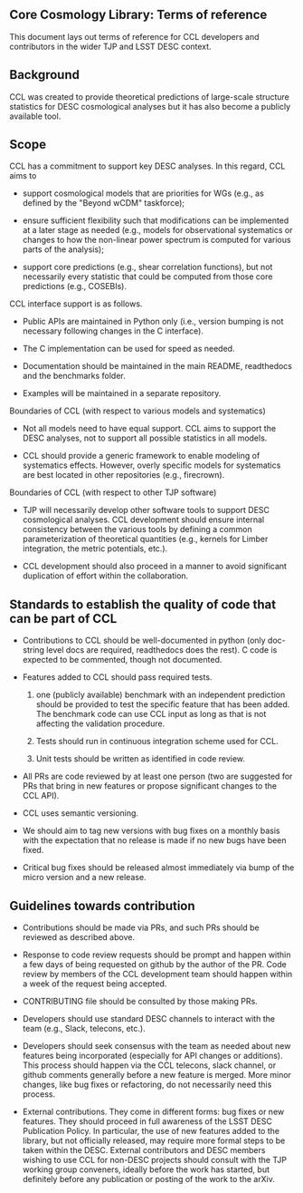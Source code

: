 Core Cosmology Library: Terms of reference
---------------------------------------

This document lays out terms of reference for CCL developers and contributors in the wider TJP and LSST DESC context.

Background
---------------------------------------

CCL was created to provide theoretical predictions of large-scale structure statistics for DESC cosmological analyses but it has also become a publicly available tool. 

Scope
---------------------------------------

CCL has a commitment to support key DESC analyses. In this regard, CCL aims to

- support cosmological models that are priorities for WGs (e.g., as defined by the "Beyond wCDM" taskforce);

- ensure sufficient flexibility such that modifications can be implemented at a later stage as needed (e.g., models for observational systematics or changes to how the non-linear power spectrum is computed for various parts of the analysis);

- support core predictions (e.g., shear correlation functions), but not necessarily every statistic that could be computed from those core predictions (e.g., COSEBIs).

CCL interface support is as follows.

- Public APIs are maintained in Python only (i.e., version bumping is not necessary following changes in the C interface).

- The C implementation can be used for speed as needed.

- Documentation should be maintained in the main README, readthedocs and the benchmarks folder.

- Examples will be maintained in a separate repository.

Boundaries of CCL (with respect to various models and systematics)

- Not all models need to have equal support. CCL aims to support the DESC analyses, not to support all possible statistics in all models.

- CCL should provide a generic framework to enable modeling of systematics effects. However, overly specific models for systematics are best located in other repositories (e.g., firecrown).

Boundaries of CCL (with respect to other TJP software)

- TJP will necessarily develop other software tools to support DESC cosmological analyses. CCL development should ensure internal consistency between the various tools by defining a common parameterization of theoretical quantities (e.g., kernels for Limber integration, the metric potentials, etc.).

- CCL development should also proceed in a manner to avoid significant duplication of effort within the collaboration.

Standards to establish the quality of code that can be part of CCL
---------------------------------------

- Contributions to CCL should be well-documented in python (only doc-string level docs are required, readthedocs does the rest). C code is expected to be commented, though not documented.

- Features added to CCL should pass required tests.

	1. one (publicly available) benchmark with an independent prediction should be provided to test the specific feature that has been added. The benchmark code can use CCL input as long as that is not affecting the validation procedure. 
	   
	2. Tests should run in continuous integration scheme used for CCL.

	3. Unit tests should be written as identified in code review.

- All PRs are code reviewed by at least one person (two are suggested for PRs that bring in new features or propose significant changes to the CCL API).

- CCL uses semantic versioning.

- We should aim to tag new versions with bug fixes on a monthly basis with the expectation that no release is made if no new bugs have been fixed.

- Critical bug fixes should be released almost immediately via bump of the micro version and a new release. 

Guidelines towards contribution
---------------------------------------

- Contributions should be made via PRs, and such PRs should be reviewed as described above.  

- Response to code review requests should be prompt and happen within a few days of being requested on github by the author of the PR. Code review by members of the CCL development team should happen within a week of the request being accepted. 

- CONTRIBUTING file should be consulted by those making PRs.

- Developers should use standard DESC channels to interact with the team (e.g., Slack, telecons, etc.).

- Developers should seek consensus with the team as needed about new features being incorporated (especially for API changes or additions). This process should happen via the CCL telecons, slack channel, or github comments generally before a new feature is merged. More minor changes, like bug fixes or refactoring, do not necessarily need this process.

- External contributions. They come in different forms: bug fixes or new features. They should proceed in full awareness of the LSST DESC Publication Policy. In particular, the use of new features added to the library, but not officially released, may require more formal steps to be taken within the DESC. External contributors and DESC members wishing to use CCL for non-DESC projects should consult with the TJP working group conveners, ideally before the work has started, but definitely before any publication or posting of the work to the arXiv.
